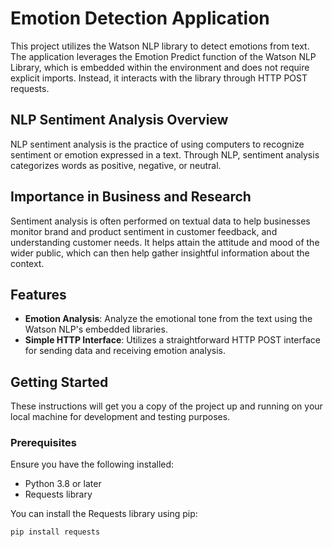 # Emotion Detection Application

This project utilizes the Watson NLP library to detect emotions from text. The application leverages the Emotion Predict function of the Watson NLP Library, which is embedded within the environment and does not require explicit imports. Instead, it interacts with the library through HTTP POST requests.

## NLP Sentiment Analysis Overview

NLP sentiment analysis is the practice of using computers to recognize sentiment or emotion expressed in a text. Through NLP, sentiment analysis categorizes words as positive, negative, or neutral.

## Importance in Business and Research

Sentiment analysis is often performed on textual data to help businesses monitor brand and product sentiment in customer feedback, and understanding customer needs. It helps attain the attitude and mood of the wider public, which can then help gather insightful information about the context.

## Features

- **Emotion Analysis**: Analyze the emotional tone from the text using the Watson NLP's embedded libraries.
- **Simple HTTP Interface**: Utilizes a straightforward HTTP POST interface for sending data and receiving emotion analysis.

## Getting Started

These instructions will get you a copy of the project up and running on your local machine for development and testing purposes.

### Prerequisites

Ensure you have the following installed:
- Python 3.8 or later
- Requests library

You can install the Requests library using pip:
```bash
pip install requests
